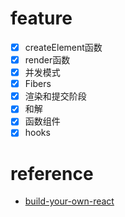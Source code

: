 # feature
- [x] createElement函数
- [x] render函数
- [x] 并发模式
- [x] Fibers
- [x] 渲染和提交阶段
- [x] 和解
- [x] 函数组件
- [x] hooks
# reference
- [build-your-own-react](https://pomb.us/build-your-own-react/)